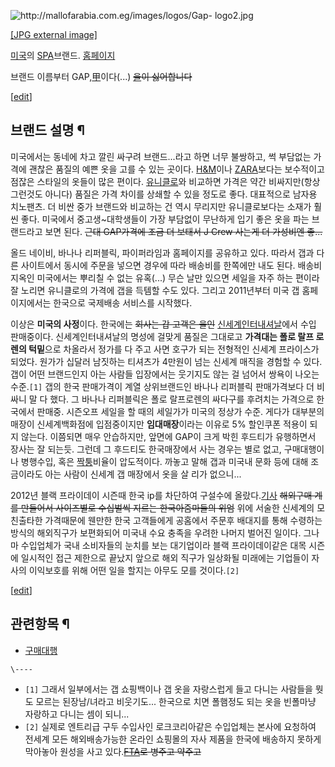 ![http://mallofarabia.com.eg/images/logos/Gap-
logo2.jpg](http://mallofarabia.com.eg/images/logos/Gap-logo2.jpg)

[[JPG external image]](http://mallofarabia.com.eg/images/logos/Gap-logo2.jpg)

[미국](%EB%AF%B8%EA%B5%AD.md)의 [SPA](SPA.md)브랜드.
[홈페이지](http://www.gap.com)

브랜드 이름부터 GAP,[甲](%E7%94%B2.md)이다(...) <del>[을](%EC%9D%84.md)이
싫어합니다</del>

[[edit](http://rigvedawiki.net/r1/wiki.php/GAP?action=edit&section=1)]

## 브랜드 설명 ¶

미국에서는 동네에 차고 깔린 싸구려 브랜드...라고 하면 너무 불쌍하고, 썩 부담없는 가격에 괜찮은 품질의 예쁜 옷을 고를 수 있는 곳이다.
[H&M](H%26M.md)이나 [ZARA](ZARA.md)보다는 보수적이고 점잖은 스타일의 옷들이 많은 편이다.
[유니클로](%EC%9C%A0%EB%8B%88%ED%81%B4%EB%A1%9C.md)와 비교하면 가격은 약간 비싸지만(항상 그런것도
아니다) 품질은 가격 차이를 상쇄할 수 있을 정도로 좋다. 대표적으로 남자용 치노팬츠. 더 비싼 중가 브랜드와 비교하는 건 역시 무리지만
유니클로보다는 소재가 훨씬 좋다. 미국에서 중고생~대학생들이 가장 부담없이 무난하게 입기 좋은 옷을 파는 브랜드라고 보면 된다.
<del>근대 GAP가격에 조금 더 보태서 J Crew 사는게 더 가성비엔 좋...</del>

  

올드 네이비, 바나나 리퍼블릭, 파이퍼라임과 홈페이지를 공유하고 있다. 따라서 갭과 다른 사이트에서 동시에 주문을 넣으면 경우에 따라
배송비를 한쪽에만 내도 된다. 배송비 지옥인 미국에서는 뿌리칠 수 없는 유혹(...) 무슨 날만 있으면 세일을 자주 하는 편이라 잘 노리면
유니클로의 가격에 갭을 득템할 수도 있다. 그리고 2011년부터 미국 갭 홈페이지에서는 한국으로 국제배송 서비스를 시작했다.

  

이상은 **미국의 사정**이다. 한국에는 <del>회사는 갑 고객은 을인</del> [신세계인터내셔날](%EC%8B%A0%EC%84%B8%EA%B3%84%28%EA%B8%B0%EC%97%85%29.md)에서 수입 판매중이다.
신세계인터내셔날의 명성에 걸맞게 품질은 그대로고 **가격대는 폴로 랄프 로렌의 턱밑**으로 차올라서 정가를 다 주고 사면 호구가 되는
전형적인 신세계 프라이스가 되었다. 원가가 십달러 남짓하는 티셔츠가 4만원이 넘는 신세계 매직을 경험할 수 있다. 갭이 어떤 브랜드인지 아는
사람들 입장에서는 웃기지도 않는 걸 넘어서 쌍욕이 나오는 수준.`[1]` 갭의 한국 판매가격이 계열 상위브랜드인 바나나 리퍼블릭 판매가격보다
더 비싸니 말 다 했다. 그 바나나 리퍼블릭은 폴로 랄프로렌의 싸다구를 후려치는 가격으로 한국에서 판매중. 시즌오프 세일을 할 때의 세일가가
미국의 정상가 수준. 게다가 대부분의 매장이 신세계백화점에 입점중이지만 **임대매장**이라는 이유로 5% 할인쿠폰 적용이 되지 않는다.
이쯤되면 매우 안습하지만, 앞면에 GAP이 크게 박힌 후드티가 유행하면서 장사는 잘 되는듯. 그런데 그 후드티도 한국매장에서 사는 경우는
별로 없고, 구매대행이나 병행수입, 혹은 [짝퉁](%EC%A7%9D%ED%89%81.md)비율이 압도적이다. 까놓고 말해 갭과 미국내
문화 등에 대해 조금이라도 아는 사람이 신세계 갭 매장에서 옷을 살 리가 없으니...

  

2012년 블랙 프라이데이 시즌때 한국 ip를 차단하여 구설수에
올랐다.[기사](http://www.newspim.com/view.jsp?newsId=20121123000960) <del>해외구매 계를
만들어서 사이즈별로 수십벌씩 지르는 한국아줌마들의 위엄</del> 위에 서술한 신세계의 모친출타한 가격때문에 웬만한 한국 고객들에게 공홈에서
주문후 배대지를 통해 수령하는 방식의 해외직구가 보편화되어 미국내 수요 충족을 우려한 나머지 벌어진 일이다. 그나마 수입업체가 국내
소비자들의 눈치를 보는 대기업이라 블랙 프라이데이같은 대목 시즌에 일시적인 접근 제한으로 끝났지 앞으로 해외 직구가 일상화될 미래에는
기업들이 자사의 이익보호를 위해 어떤 일을 할지는 아무도 모를 것이다.`[2]`

  

[[edit](http://rigvedawiki.net/r1/wiki.php/GAP?action=edit&section=2)]

## 관련항목 ¶

  * [구매대행](%EA%B5%AC%EB%A7%A4%EB%8C%80%ED%96%89.md)

`\----`

  * `[1]` 그래서 일부에서는 갭 쇼핑백이나 갭 옷을 자랑스럽게 들고 다니는 사람들을 뭣도 모르는 된장남/녀라고 비웃기도... 한국으로 치면 폴햄정도 되는 옷을 빈폴마냥 자랑하고 다니는 셈이 되니...
  * `[2]` 실제로 엔트리급 구두 수입사인 로크코리아같은 수입업체는 본사에 요청하여 전세계 모든 해외배송가능한 온라인 쇼핑몰의 자사 제품을 한국에 배송하지 못하게 막아놓아 원성을 사고 있다.<del>[FTA](FTA.md)로 병주고 약주고</del>

